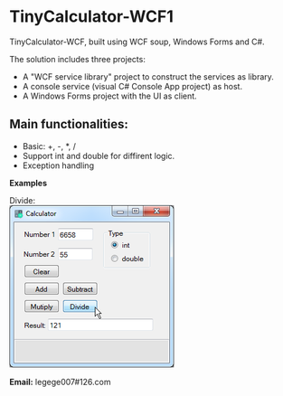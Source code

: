 # TinyCalculator-WCF1
TinyCalculator-WCF, built using WCF soup, Windows Forms and C#.

The solution includes three projects:
- A "WCF service library" project to construct the services as library.
- A console service (visual C# Console App project) as host.
- A Windows Forms project with the UI as client.

## Main functionalities:
- Basic: +, -, *, /
- Support int and double for diffirent logic.
- Exception handling

**Examples**

Divide:<br>
![Divide](https://raw.githubusercontent.com/yanglr/TinyCalculator-WCF1/master/ScreenShots/Divide.png)


**Email:** legege007#126.com
